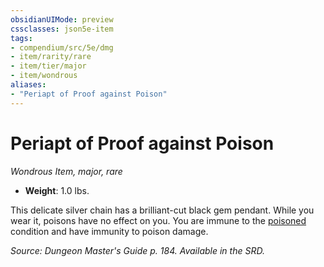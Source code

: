```yaml
---
obsidianUIMode: preview
cssclasses: json5e-item
tags:
- compendium/src/5e/dmg
- item/rarity/rare
- item/tier/major
- item/wondrous
aliases: 
- "Periapt of Proof against Poison"
---
```

# Periapt of Proof against Poison
*Wondrous Item, major, rare*  

- **Weight**: 1.0 lbs.

This delicate silver chain has a brilliant-cut black gem pendant. While you wear it, poisons have no effect on you. You are immune to the [poisoned](/Systems/5e/rules/conditions.md#poisoned) condition and have immunity to poison damage.

*Source: Dungeon Master's Guide p. 184. Available in the SRD.*
